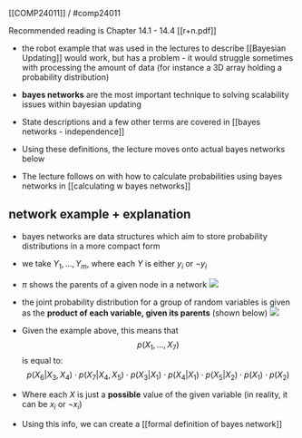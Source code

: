 [[COMP24011]] / #comp24011

Recommended reading is Chapter 14.1 - 14.4 [[r+n.pdf]]

- the robot example that was used in the lectures to describe [[Bayesian Updating]] would work, but has a problem - it would struggle sometimes with processing the amount of data (for instance a 3D array holding a probability distribution)
- **bayes networks** are the most important technique to solving scalability issues within bayesian updating

- State descriptions and a few other terms are covered in [[bayes networks - independence]]
- Using these definitions, the lecture moves onto actual bayes networks below
- The lecture follows on with how to calculate probabilities using bayes networks in [[calculating w bayes networks]]

## network example + explanation

- bayes networks are data structures which aim to store probability distributions in a more compact form
- we take $Y_1,...,Y_m$, where each $Y$ is either $y_i$ or $\neg y_i$

- $\pi$ shows the parents of a given node in a network
  ![](https://i.imgur.com/aPW9rlX.png)


- the joint probability distribution for a group of random variables is given as the **product of each variable, given its parents** (shown below)
  ![](https://i.imgur.com/8hIN6Ez.png)


- Given the example above, this means that
  $$p(X_1,...,X_7)$$
  is equal to:
  $$ p(X_6|X_3,X_4) \cdot p(X_7|X_4,X_5) \cdot p(X_3|X_1) \cdot p(X_4|X_1) \cdot p(X_5 | X_2) \cdot p(X_1) \cdot p(X_2)$$

- Where each $X$ is just a **possible** value of the given variable (in reality, it can be $x_i$ or $\neg x_i$)

- Using this info, we can create a [[formal definition of bayes network]]